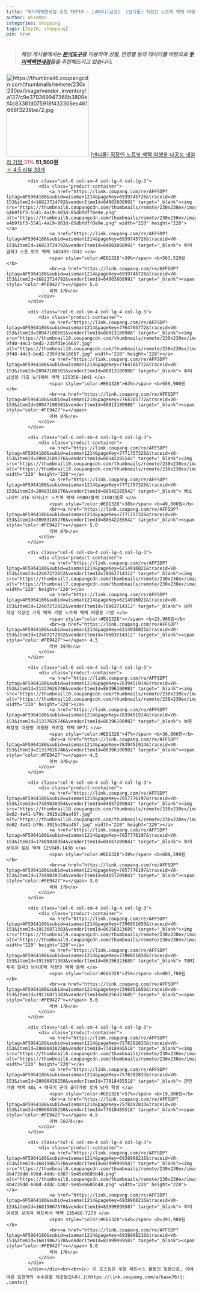 ```yaml
---
title: "투미백팩면세점 추천 TOP10 - [40대][남성]  [댄디몰] 직장인 노트북 백팩 여행용 다공능 데일리 가방 "
author: WiseMan
categories: shopping
tags: [Top10, shopping]
pin: true
---
```


> ##### 해당 게시물에서는 [**분석도구**](https://itemscout.io/)를 이용하여 **성별**, **연령별** 등의 데이터를 바탕으로 [**투미백팩면세점**](https://link.coupang.com/a/baae76)들을 추천해드리고 있습니다.
<div class="container"><div class="row">
            <div class="col-6 col-sm-4 col-lg-4 col-lg-3">
                <div class="product-container">
                    <a href="https://link.coupang.com/re/AFFSDP?lptag=AF5964186&subid=wiseman1214&pageKey=7356130233&traceid=V0-153&itemId=18941079910&vendorItemId=86067579008" target="_blank"><img src="https://thumbnail6.coupangcdn.com/thumbnails/remote/230x230ex/image/vendor_inventory/a137/c9e379369947368b3809ef4c83381d075918f432306ec461666f3239be72.jpg" alt="https://thumbnail6.coupangcdn.com/thumbnails/remote/230x230ex/image/vendor_inventory/a137/c9e379369947368b3809ef4c83381d075918f432306ec461666f3239be72.jpg" width="220" height="220"></a>
                    <a href="https://link.coupang.com/re/AFFSDP?lptag=AF5964186&subid=wiseman1214&pageKey=7356130233&traceid=V0-153&itemId=18941079910&vendorItemId=86067579008" target="_blank"> [댄디몰] 직장인 노트북 백팩 여행용 다공능 데일리 가방 </a>
                    <span style="color:#E61328">31%</span> <b>51,500원</b>
                    <br><a href="https://link.coupang.com/re/AFFSDP?lptag=AF5964186&subid=wiseman1214&pageKey=7356130233&traceid=V0-153&itemId=18941079910&vendorItemId=86067579008" target="_blank"><span style="color:#FE9427">★</span> 4.5
                    리뷰 33개</a>
                </div>
            </div>
            
            <div class="col-6 col-sm-4 col-lg-4 col-lg-3">
                <div class="product-container">
                    <a href="https://link.coupang.com/re/AFFSDP?lptag=AF5964186&subid=wiseman1214&pageKey=6939745726&traceid=V0-153&itemId=16823724792&vendorItemId=84003808992" target="_blank"><img src="https://thumbnail8.coupangcdn.com/thumbnails/remote/230x230ex/image/retail/images/2520910661542796-a4b9fbf3-5541-4a19-803d-85dbfdff8e9e.png" alt="https://thumbnail8.coupangcdn.com/thumbnails/remote/230x230ex/image/retail/images/2520910661542796-a4b9fbf3-5541-4a19-803d-85dbfdff8e9e.png" width="220" height="220"></a>
                    <a href="https://link.coupang.com/re/AFFSDP?lptag=AF5964186&subid=wiseman1214&pageKey=6939745726&traceid=V0-153&itemId=16823724792&vendorItemId=84003808992" target="_blank"> 투미 알파3 스톤 토트 백팩 142402-1041 </a>
                    <span style="color:#E61328">30%</span> <b>563,520원</b>
                    <br><a href="https://link.coupang.com/re/AFFSDP?lptag=AF5964186&subid=wiseman1214&pageKey=6939745726&traceid=V0-153&itemId=16823724792&vendorItemId=84003808992" target="_blank"><span style="color:#FE9427">★</span> 5.0
                    리뷰 1개</a>
                </div>
            </div>
            
            <div class="col-6 col-sm-4 col-lg-4 col-lg-3">
                <div class="product-container">
                    <a href="https://link.coupang.com/re/AFFSDP?lptag=AF5964186&subid=wiseman1214&pageKey=7764705772&traceid=V0-153&itemId=20947108501&vendorItemId=88013180988" target="_blank"><img src="https://thumbnail10.coupangcdn.com/thumbnails/remote/230x230ex/image/retail/images/2023/12/08/16/8/7835fdf3-0f40-44c3-bed2-235fd3e16657.jpg" alt="https://thumbnail10.coupangcdn.com/thumbnails/remote/230x230ex/image/retail/images/2023/12/08/16/8/7835fdf3-0f40-44c3-bed2-235fd3e16657.jpg" width="220" height="220"></a>
                    <a href="https://link.coupang.com/re/AFFSDP?lptag=AF5964186&subid=wiseman1214&pageKey=7764705772&traceid=V0-153&itemId=20947108501&vendorItemId=88013180988" target="_blank"> 투미 남성용 타호 노타웨이 백팩 125358-1041 </a>
                    <span style="color:#E61328">63%</span> <b>559,900원</b>
                    <br><a href="https://link.coupang.com/re/AFFSDP?lptag=AF5964186&subid=wiseman1214&pageKey=7764705772&traceid=V0-153&itemId=20947108501&vendorItemId=88013180988" target="_blank"><span style="color:#FE9427">★</span> 
                    리뷰 0개</a>
                </div>
            </div>
            
            <div class="col-6 col-sm-4 col-lg-4 col-lg-3">
                <div class="product-container">
                    <a href="https://link.coupang.com/re/AFFSDP?lptag=AF5964186&subid=wiseman1214&pageKey=7771757326&traceid=V0-153&itemId=20983189276&vendorItemId=88542285542" target="_blank"><img src="https://thumbnail10.coupangcdn.com/thumbnails/remote/230x230ex/image/vendor_inventory/632c/1fd445b1e79b9d8da35349d9cbdf5dff57138f677c4cc24006d666fa2ed1.png" alt="https://thumbnail10.coupangcdn.com/thumbnails/remote/230x230ex/image/vendor_inventory/632c/1fd445b1e79b9d8da35349d9cbdf5dff57138f677c4cc24006d666fa2ed1.png" width="220" height="220"></a>
                    <a href="https://link.coupang.com/re/AFFSDP?lptag=AF5964186&subid=wiseman1214&pageKey=7771757326&traceid=V0-153&itemId=20983189276&vendorItemId=88542285542" target="_blank"> 쌤소나이트 BT6 비지니스 노트북 백팩 09001블랙 11001블루 </a>
                    <span style="color:#E61328">38%</span> <b>49,800원</b>
                    <br><a href="https://link.coupang.com/re/AFFSDP?lptag=AF5964186&subid=wiseman1214&pageKey=7771757326&traceid=V0-153&itemId=20983189276&vendorItemId=88542285542" target="_blank"><span style="color:#FE9427">★</span> 5.0
                    리뷰 8개</a>
                </div>
            </div>
            
            <div class="col-6 col-sm-4 col-lg-4 col-lg-3">
                <div class="product-container">
                    <a href="https://link.coupang.com/re/AFFSDP?lptag=AF5964186&subid=wiseman1214&pageKey=6214916021&traceid=V0-153&itemId=12407272852&vendorItemId=78663714312" target="_blank"><img src="https://thumbnail7.coupangcdn.com/thumbnails/remote/230x230ex/image/vendor_inventory/4d32/e8cc742f93ec43a7ef5ada8da75c14642ed2c90da210114d5e0b35710c32.jpg" alt="https://thumbnail7.coupangcdn.com/thumbnails/remote/230x230ex/image/vendor_inventory/4d32/e8cc742f93ec43a7ef5ada8da75c14642ed2c90da210114d5e0b35710c32.jpg" width="220" height="220"></a>
                    <a href="https://link.coupang.com/re/AFFSDP?lptag=AF5964186&subid=wiseman1214&pageKey=6214916021&traceid=V0-153&itemId=12407272852&vendorItemId=78663714312" target="_blank"> 남자 학생 직장인 가죽 백팩 가방 노트북 백팩 여행용 가방 </a>
                    <span style="color:#E61328"></span> <b>29,900원</b>
                    <br><a href="https://link.coupang.com/re/AFFSDP?lptag=AF5964186&subid=wiseman1214&pageKey=6214916021&traceid=V0-153&itemId=12407272852&vendorItemId=78663714312" target="_blank"><span style="color:#FE9427">★</span> 4.5
                    리뷰 59개</a>
                </div>
            </div>
            
            <div class="col-6 col-sm-4 col-lg-4 col-lg-3">
                <div class="product-container">
                    <a href="https://link.coupang.com/re/AFFSDP?lptag=AF5964186&subid=wiseman1214&pageKey=7839451914&traceid=V0-153&itemId=21337626746&vendorItemId=88396100982" target="_blank"><img src="https://thumbnail10.coupangcdn.com/thumbnails/remote/230x230ex/image/vendor_inventory/a009/542ceb9ead2cbb67892be6fa2f5f0b193c89a3df827f0b25fc2b779ae1a1.jpg" alt="https://thumbnail10.coupangcdn.com/thumbnails/remote/230x230ex/image/vendor_inventory/a009/542ceb9ead2cbb67892be6fa2f5f0b193c89a3df827f0b25fc2b779ae1a1.jpg" width="220" height="220"></a>
                    <a href="https://link.coupang.com/re/AFFSDP?lptag=AF5964186&subid=wiseman1214&pageKey=7839451914&traceid=V0-153&itemId=21337626746&vendorItemId=88396100982" target="_blank"> 보튼 확장형 대용량 여행용 캐쥬얼 백팩 BP71 </a>
                    <span style="color:#E61328">47%</span> <b>36,800원</b>
                    <br><a href="https://link.coupang.com/re/AFFSDP?lptag=AF5964186&subid=wiseman1214&pageKey=7839451914&traceid=V0-153&itemId=21337626746&vendorItemId=88396100982" target="_blank"><span style="color:#FE9427">★</span> 4.5
                    리뷰 3개</a>
                </div>
            </div>
            
            <div class="col-6 col-sm-4 col-lg-4 col-lg-3">
                <div class="product-container">
                    <a href="https://link.coupang.com/re/AFFSDP?lptag=AF5964186&subid=wiseman1214&pageKey=7057776197&traceid=V0-153&itemId=17489830354&vendorItemId=84657209841" target="_blank"><img src="https://thumbnail10.coupangcdn.com/thumbnails/remote/230x230ex/image/retail/images/2023/01/11/15/7/79b9640b-8e02-4e41-b79c-3915e29aa45f.jpg" alt="https://thumbnail10.coupangcdn.com/thumbnails/remote/230x230ex/image/retail/images/2023/01/11/15/7/79b9640b-8e02-4e41-b79c-3915e29aa45f.jpg" width="220" height="220"></a>
                    <a href="https://link.coupang.com/re/AFFSDP?lptag=AF5964186&subid=wiseman1214&pageKey=7057776197&traceid=V0-153&itemId=17489830354&vendorItemId=84657209841" target="_blank"> 투미 보이저 힐든 백팩 125049-1438 </a>
                    <span style="color:#E61328">39%</span> <b>609,590원</b>
                    <br><a href="https://link.coupang.com/re/AFFSDP?lptag=AF5964186&subid=wiseman1214&pageKey=7057776197&traceid=V0-153&itemId=17489830354&vendorItemId=84657209841" target="_blank"><span style="color:#FE9427">★</span> 3.0
                    리뷰 1개</a>
                </div>
            </div>
            
            <div class="col-6 col-sm-4 col-lg-4 col-lg-3">
                <div class="product-container">
                    <a href="https://link.coupang.com/re/AFFSDP?lptag=AF5964186&subid=wiseman1214&pageKey=7396951650&traceid=V0-153&itemId=19136871383&vendorItemId=86256323685" target="_blank"><img src="https://thumbnail9.coupangcdn.com/thumbnails/remote/230x230ex/image/vendor_inventory/35ad/6e23a7b38bfff448541004198bd07ca50ced6ee19810beaa7c4f8880fea3.jpg" alt="https://thumbnail9.coupangcdn.com/thumbnails/remote/230x230ex/image/vendor_inventory/35ad/6e23a7b38bfff448541004198bd07ca50ced6ee19810beaa7c4f8880fea3.jpg" width="220" height="220"></a>
                    <a href="https://link.coupang.com/re/AFFSDP?lptag=AF5964186&subid=wiseman1214&pageKey=7396951650&traceid=V0-153&itemId=19136871383&vendorItemId=86256323685" target="_blank"> TUMI 투미 알파3 브리프백 직장인 백팩 블랙 </a>
                    <span style="color:#E61328">25%</span> <b>807,700원</b>
                    <br><a href="https://link.coupang.com/re/AFFSDP?lptag=AF5964186&subid=wiseman1214&pageKey=7396951650&traceid=V0-153&itemId=19136871383&vendorItemId=86256323685" target="_blank"><span style="color:#FE9427">★</span> 5.0
                    리뷰 1개</a>
                </div>
            </div>
            
            <div class="col-6 col-sm-4 col-lg-4 col-lg-3">
                <div class="product-container">
                    <a href="https://link.coupang.com/re/AFFSDP?lptag=AF5964186&subid=wiseman1214&pageKey=7578392833&traceid=V0-153&itemId=20000438250&vendorItemId=77018485518" target="_blank"><img src="https://thumbnail6.coupangcdn.com/thumbnails/remote/230x230ex/image/vendor_inventory/e908/92f5e0e632524e940f1aee2f4c7268989a8be5f29404c0207d3d7b585976.jpg" alt="https://thumbnail6.coupangcdn.com/thumbnails/remote/230x230ex/image/vendor_inventory/e908/92f5e0e632524e940f1aee2f4c7268989a8be5f29404c0207d3d7b585976.jpg" width="220" height="220"></a>
                    <a href="https://link.coupang.com/re/AFFSDP?lptag=AF5964186&subid=wiseman1214&pageKey=7578392833&traceid=V0-153&itemId=20000438250&vendorItemId=77018485518" target="_blank"> 군인가방 백팩 40L + 태극기 군대 출타가방 로카 남자 학생 </a>
                    <span style="color:#E61328">57%</span> <b>19,800원</b>
                    <br><a href="https://link.coupang.com/re/AFFSDP?lptag=AF5964186&subid=wiseman1214&pageKey=7578392833&traceid=V0-153&itemId=20000438250&vendorItemId=77018485518" target="_blank"><span style="color:#FE9427">★</span> 4.5
                    리뷰 582개</a>
                </div>
            </div>
            
            <div class="col-6 col-sm-4 col-lg-4 col-lg-3">
                <div class="product-container">
                    <a href="https://link.coupang.com/re/AFFSDP?lptag=AF5964186&subid=wiseman1214&pageKey=6938968216&traceid=V0-153&itemId=16819867570&vendorItemId=83999999587" target="_blank"><img src="https://thumbnail8.coupangcdn.com/thumbnails/remote/230x230ex/image/retail/images/2520910143095946-8b4739dd-698d-4ddc-b307-9e45e6685b48.png" alt="https://thumbnail8.coupangcdn.com/thumbnails/remote/230x230ex/image/retail/images/2520910143095946-8b4739dd-698d-4ddc-b307-9e45e6685b48.png" width="220" height="220"></a>
                    <a href="https://link.coupang.com/re/AFFSDP?lptag=AF5964186&subid=wiseman1214&pageKey=6938968216&traceid=V0-153&itemId=16819867570&vendorItemId=83999999587" target="_blank"> 투미 여성용 보이저 패트리샤 백팩 135480-T273 </a>
                    <span style="color:#E61328">54%</span> <b>393,980원</b>
                    <br><a href="https://link.coupang.com/re/AFFSDP?lptag=AF5964186&subid=wiseman1214&pageKey=6938968216&traceid=V0-153&itemId=16819867570&vendorItemId=83999999587" target="_blank"><span style="color:#FE9427">★</span> 5.0
                    리뷰 1개</a>
                </div>
            </div>
            </div></div><br><br>[👉 이 포스팅은 쿠팡 파트너스 활동의 일환으로, 이에 따른 일정액의 수수료를 제공받습니다.](https://link.coupang.com/a/baae76){: .center}